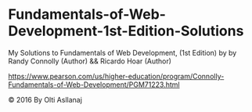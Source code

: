 # Fundamentals-of-Web-Development-1st-Edition-Solutions

My Solutions to Fundamentals of Web Development, (1st Edition) by by Randy Connolly (Author) && Ricardo Hoar (Author)

https://www.pearson.com/us/higher-education/program/Connolly-Fundamentals-of-Web-Development/PGM71223.html

© 2016 By Olti Asllanaj

